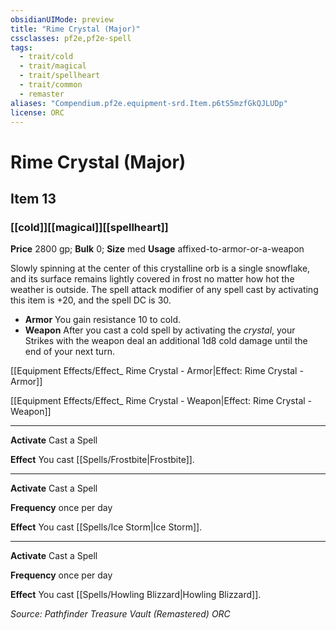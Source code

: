 ```yaml
---
obsidianUIMode: preview
title: "Rime Crystal (Major)"
cssclasses: pf2e,pf2e-spell
tags:
  - trait/cold
  - trait/magical
  - trait/spellheart
  - trait/common
  - remaster
aliases: "Compendium.pf2e.equipment-srd.Item.p6tS5mzfGkQJLUDp"
license: ORC
---
```

# Rime Crystal (Major)
## Item 13
### [[cold]][[magical]][[spellheart]]


**Price** 2800 gp; 
**Bulk** 0; **Size** med
**Usage** affixed-to-armor-or-a-weapon

Slowly spinning at the center of this crystalline orb is a single snowflake, and its surface remains lightly covered in frost no matter how hot the weather is outside. The spell attack modifier of any spell cast by activating this item is +20, and the spell DC is 30.

*   **Armor** You gain resistance 10 to cold.
*   **Weapon** After you cast a cold spell by activating the _crystal_, your Strikes with the weapon deal an additional 1d8 cold damage until the end of your next turn.

[[Equipment Effects/Effect_ Rime Crystal - Armor|Effect: Rime Crystal - Armor]]

[[Equipment Effects/Effect_ Rime Crystal - Weapon|Effect: Rime Crystal - Weapon]]

* * *

**Activate** Cast a Spell

**Effect** You cast [[Spells/Frostbite|Frostbite]].

* * *

**Activate** Cast a Spell

**Frequency** once per day

**Effect** You cast [[Spells/Ice Storm|Ice Storm]].

* * *

**Activate** Cast a Spell

**Frequency** once per day

**Effect** You cast [[Spells/Howling Blizzard|Howling Blizzard]].

*Source: Pathfinder Treasure Vault (Remastered)*
*ORC*